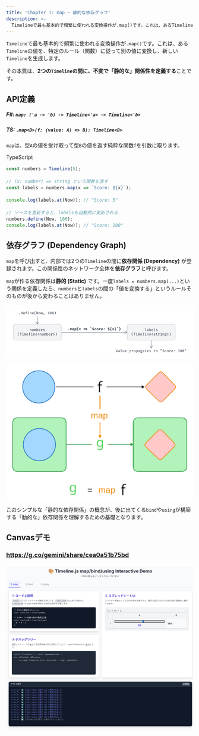 ```yaml
---
title: 'Chapter 1: map — 静的な依存グラフ'
description: >-
  Timelineで最も基本的で頻繁に使われる変換操作が.map()です。これは、あるTimelineの値を、特定のルール（関数）に従って別の値に変換し、新しいTimelineを生成します。
---
```

`Timeline`で最も基本的で頻繁に使われる変換操作が`.map()`です。これは、ある`Timeline`の値を、特定のルール（関数）に従って別の値に変換し、新しい`Timeline`を生成します。

その本質は、**2つの`Timeline`の間に、不変で「静的な」関係性を定義する**ことです。

## API定義

##### F#: `map: ('a -> 'b) -> Timeline<'a> -> Timeline<'b>`

##### TS: `.map<B>(f: (value: A) => B): Timeline<B>`

`map`は、型`A`の値を受け取って型`B`の値を返す純粋な関数`f`を引数に取ります。

TypeScript

```ts
const numbers = Timeline(5);

// (x: number) => string という関数を渡す
const labels = numbers.map(x => `Score: ${x}`);

console.log(labels.at(Now)); // "Score: 5"

// ソースを更新すると、labelsも自動的に更新される
numbers.define(Now, 100);
console.log(labels.at(Now)); // "Score: 100"
```

## 依存グラフ (Dependency Graph)

`map`を呼び出すと、内部では2つの`Timeline`の間に**依存関係 (Dependency)** が登録されます。この関係性のネットワーク全体を**依存グラフ**と呼びます。

`map`が作る依存関係は**静的 (Static)** です。一度`labels = numbers.map(...)`という関係を定義したら、`numbers`と`labels`の間の「値を変換する」というルールそのものが後から変わることはありません。

![image](https://raw.githubusercontent.com/ken-okabe/web-images5/main/img_1752494846714.png)

![image](https://raw.githubusercontent.com/ken-okabe/web-images5/main/img_1745662189198.png)

このシンプルな「静的な依存関係」の概念が、後に出てくる`bind`や`using`が構築する「動的な」依存関係を理解するための基礎となります。

## Canvasデモ

### https://g.co/gemini/share/cea0a51b75bd

![image](https://raw.githubusercontent.com/ken-okabe/web-images5/main/img_1752461300676.png)
